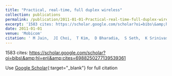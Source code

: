 ```yaml
---
title: "Practical, real-time, full duplex wireless"
collection: publications
permalink: /publication/2011-01-01-Practical-real-time-full-duplex-wireless
excerpt: '1583 cites: https://scholar.google.com/scholar?oi=bibs\&amp;hl=en\&amp;cites=6988250277139539361'
date: 2011-01-01
venue: 'Mobicom'
citation: ' M Jain,  JI Choi,  T Kim,  D Bharadia,  S Seth,  K Srinivasan,  P Levis,  S Katti, &quot;Practical, real-time, full duplex wireless.&quot; Mobicom, 2011.'
---
```

1583 cites: https://scholar.google.com/scholar?oi=bibs\&amp;hl=en\&amp;cites=6988250277139539361

Use [Google Scholar](https://scholar.google.com/scholar?q=Practical,+real+time,+full+duplex+wireless){:target="_blank"} for full citation